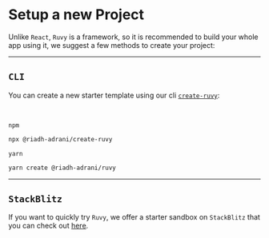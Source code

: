 # Setup a new Project

Unlike `React`, `Ruvy` is a framework, so it is recommended to build your whole app using it, we suggest a few methods to create your project:

---

## `CLI`

You can create a new starter template using our cli <a target="_blank" href="https://github.com/RiadhAdrani/create-ruvy">`create-ruvy`</a>:

<br/>

`npm`

```bash
npx @riadh-adrani/create-ruvy
```

`yarn`

```bash
yarn create @riadh-adrani/ruvy
```

---

## `StackBlitz`

If you want to quickly try `Ruvy`, we offer a starter sandbox on `StackBlitz` that you can check out <a target="_blank" href="https://stackblitz.com/edit/ruvy-dbjavf?file=src%2Fmain.tsx">here</a>.
